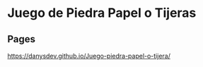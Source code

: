 # Juego de Piedra Papel o Tijeras

## Pages

  https://danysdev.github.io/Juego-piedra-papel-o-tijera/
